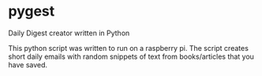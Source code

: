 # pygest
Daily Digest creator written in Python

This python script was written to run on a raspberry pi. The script creates short daily emails with random snippets of text from books/articles that you have saved. 
